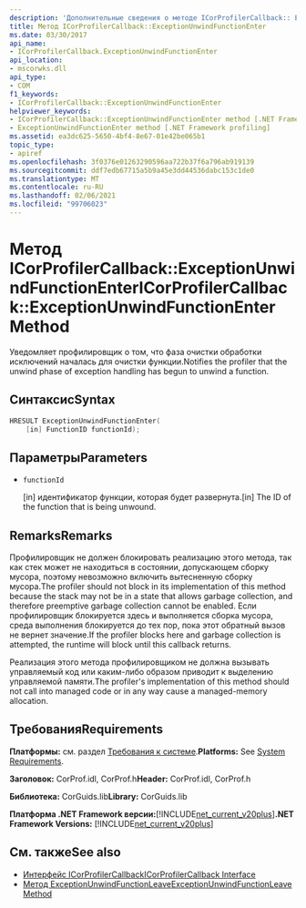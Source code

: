```yaml
---
description: 'Дополнительные сведения о методе ICorProfilerCallback:: ExceptionUnwindFunctionEnter'
title: Метод ICorProfilerCallback::ExceptionUnwindFunctionEnter
ms.date: 03/30/2017
api_name:
- ICorProfilerCallback.ExceptionUnwindFunctionEnter
api_location:
- mscorwks.dll
api_type:
- COM
f1_keywords:
- ICorProfilerCallback::ExceptionUnwindFunctionEnter
helpviewer_keywords:
- ICorProfilerCallback::ExceptionUnwindFunctionEnter method [.NET Framework profiling]
- ExceptionUnwindFunctionEnter method [.NET Framework profiling]
ms.assetid: ea3dc625-5650-4bf4-8e67-01e42be065b1
topic_type:
- apiref
ms.openlocfilehash: 3f0376e01263290596aa722b37f6a796ab919139
ms.sourcegitcommit: ddf7edb67715a5b9a45e3dd44536dabc153c1de0
ms.translationtype: MT
ms.contentlocale: ru-RU
ms.lasthandoff: 02/06/2021
ms.locfileid: "99706023"
---
```

# <a name="icorprofilercallbackexceptionunwindfunctionenter-method"></a><span data-ttu-id="d5234-103">Метод ICorProfilerCallback::ExceptionUnwindFunctionEnter</span><span class="sxs-lookup"><span data-stu-id="d5234-103">ICorProfilerCallback::ExceptionUnwindFunctionEnter Method</span></span>

<span data-ttu-id="d5234-104">Уведомляет профилировщик о том, что фаза очистки обработки исключений началась для очистки функции.</span><span class="sxs-lookup"><span data-stu-id="d5234-104">Notifies the profiler that the unwind phase of exception handling has begun to unwind a function.</span></span>  
  
## <a name="syntax"></a><span data-ttu-id="d5234-105">Синтаксис</span><span class="sxs-lookup"><span data-stu-id="d5234-105">Syntax</span></span>  
  
```cpp  
HRESULT ExceptionUnwindFunctionEnter(  
    [in] FunctionID functionId);  
```  
  
## <a name="parameters"></a><span data-ttu-id="d5234-106">Параметры</span><span class="sxs-lookup"><span data-stu-id="d5234-106">Parameters</span></span>

- `functionId`

  <span data-ttu-id="d5234-107">\[in] идентификатор функции, которая будет развернута.</span><span class="sxs-lookup"><span data-stu-id="d5234-107">\[in] The ID of the function that is being unwound.</span></span>

## <a name="remarks"></a><span data-ttu-id="d5234-108">Remarks</span><span class="sxs-lookup"><span data-stu-id="d5234-108">Remarks</span></span>  

 <span data-ttu-id="d5234-109">Профилировщик не должен блокировать реализацию этого метода, так как стек может не находиться в состоянии, допускающем сборку мусора, поэтому невозможно включить вытесненную сборку мусора.</span><span class="sxs-lookup"><span data-stu-id="d5234-109">The profiler should not block in its implementation of this method because the stack may not be in a state that allows garbage collection, and therefore preemptive garbage collection cannot be enabled.</span></span> <span data-ttu-id="d5234-110">Если профилировщик блокируется здесь и выполняется сборка мусора, среда выполнения блокируется до тех пор, пока этот обратный вызов не вернет значение.</span><span class="sxs-lookup"><span data-stu-id="d5234-110">If the profiler blocks here and garbage collection is attempted, the runtime will block until this callback returns.</span></span>  
  
 <span data-ttu-id="d5234-111">Реализация этого метода профилировщиком не должна вызывать управляемый код или каким-либо образом приводит к выделению управляемой памяти.</span><span class="sxs-lookup"><span data-stu-id="d5234-111">The profiler's implementation of this method should not call into managed code or in any way cause a managed-memory allocation.</span></span>  
  
## <a name="requirements"></a><span data-ttu-id="d5234-112">Требования</span><span class="sxs-lookup"><span data-stu-id="d5234-112">Requirements</span></span>  

 <span data-ttu-id="d5234-113">**Платформы:** см. раздел [Требования к системе](../../get-started/system-requirements.md).</span><span class="sxs-lookup"><span data-stu-id="d5234-113">**Platforms:** See [System Requirements](../../get-started/system-requirements.md).</span></span>  
  
 <span data-ttu-id="d5234-114">**Заголовок:** CorProf.idl, CorProf.h</span><span class="sxs-lookup"><span data-stu-id="d5234-114">**Header:** CorProf.idl, CorProf.h</span></span>  
  
 <span data-ttu-id="d5234-115">**Библиотека:** CorGuids.lib</span><span class="sxs-lookup"><span data-stu-id="d5234-115">**Library:** CorGuids.lib</span></span>  
  
 <span data-ttu-id="d5234-116">**Платформа .NET Framework версии:**[!INCLUDE[net_current_v20plus](../../../../includes/net-current-v20plus-md.md)]</span><span class="sxs-lookup"><span data-stu-id="d5234-116">**.NET Framework Versions:** [!INCLUDE[net_current_v20plus](../../../../includes/net-current-v20plus-md.md)]</span></span>  
  
## <a name="see-also"></a><span data-ttu-id="d5234-117">См. также</span><span class="sxs-lookup"><span data-stu-id="d5234-117">See also</span></span>

- [<span data-ttu-id="d5234-118">Интерфейс ICorProfilerCallback</span><span class="sxs-lookup"><span data-stu-id="d5234-118">ICorProfilerCallback Interface</span></span>](icorprofilercallback-interface.md)
- [<span data-ttu-id="d5234-119">Метод ExceptionUnwindFunctionLeave</span><span class="sxs-lookup"><span data-stu-id="d5234-119">ExceptionUnwindFunctionLeave Method</span></span>](icorprofilercallback-exceptionunwindfunctionleave-method.md)
